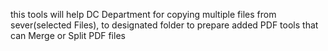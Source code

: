this tools will help DC Department
for copying multiple files from sever(selected Files), to designated folder to prepare
added PDF tools that can Merge or Split PDF files
